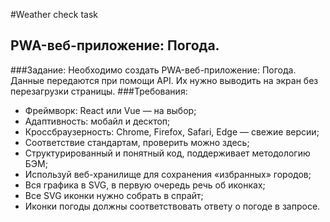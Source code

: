 #Weather check task
## PWA-веб-приложение: Погода.
###Задание:
Необходимо создать PWA-веб-приложение: Погода. Данные передаются при помощи API. Их нужно выводить на экран без перезагрузки страницы.
###Требования:
- Фреймворк: React или Vue — на выбор;
- Адаптивность: мобайл и десктоп;
- Кроссбраузерность: Chrome, Firefox, Safari, Edge — свежие версии;
- Соответствие стандартам, проверить можно здесь;
- Структурированный и понятный код, поддерживает методологию БЭМ;
- Используй веб-хранилище для сохранения «избранных» городов;
- Вся графика в SVG, в первую очередь речь об иконках;
- Все SVG иконки нужно собрать в спрайт;
- Иконки погоды должны соответствовать ответу о погоде в запросе.